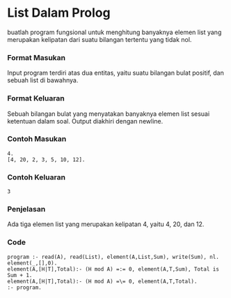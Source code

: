 # List Dalam Prolog
buatlah program fungsional untuk menghitung banyaknya elemen list yang merupakan kelipatan dari suatu bilangan tertentu yang tidak nol.

### Format Masukan
Input program terdiri atas dua entitas, yaitu suatu bilangan bulat positif, dan sebuah list di bawahnya.

### Format Keluaran
Sebuah bilangan bulat yang menyatakan banyaknya elemen list sesuai ketentuan dalam soal. Output diakhiri dengan newline.

### Contoh Masukan
```
4.
[4, 20, 2, 3, 5, 10, 12].
```

### Contoh Keluaran
```
3
```

### Penjelasan
Ada tiga elemen list yang merupakan kelipatan 4, yaitu 4, 20, dan 12.

### Code
```
program :- read(A), read(List), element(A,List,Sum), write(Sum), nl.
element(_,[],0).
element(A,[H|T],Total):- (H mod A) =:= 0, element(A,T,Sum), Total is Sum + 1.
element(A,[H|T],Total):- (H mod A) =\= 0, element(A,T,Total).
:- program.
```
